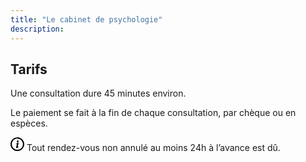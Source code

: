 ```yaml
---
title: "Le cabinet de psychologie"
description: 
---
```


## Tarifs

Une consultation dure 45 minutes environ.

Le paiement se fait à la fin de chaque consultation, par chèque ou en espèces. 

<p class="info"><svg xmlns="http://www.w3.org/2000/svg" width="22px" viewBox="0 0 100 100.6"><path d="M100 50.5a50.19 50.19 0 0 1-50.2 50.1C22.1 100.6-.15 77.7 0 50.2A50 50 0 0 1 50.2.6c3.4-3.5 49.9 7.6 49.8 49.9zm-90.4 0a40.4 40.4 0 1 0 80.8.2c.1-22.3-18-40.6-40-40.7 0-2.6-40.6 3.9-40.8 40.5z"/><path d="M47.9 78.9c-10.2 0-7.32-3.4-1.7-26.5 2-8.2-3.9 0-5.8-2.6 0-2.3-.28-2.45 9.6-9.4 5-3.53 9.8 1 8.6 5.4-5.25 19.38-6 23.29-5.3 23.8.4.3 4.7-1.5 4.7-1.5.8-.3 3.42.5-1.4 4.6a57.09 57.09 0 0 1-8.7 6.2zm4.7-42.7a7 7 0 1 1 7-7 7 7 0 0 1-7 7z"/></svg> Tout rendez-vous non annulé au moins 24h à l’avance est dû.</p>

